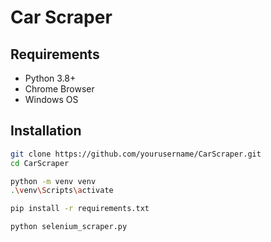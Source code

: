 # Car Scraper

## Requirements
- Python 3.8+
- Chrome Browser
- Windows OS

## Installation

```bash
git clone https://github.com/yourusername/CarScraper.git
cd CarScraper

python -m venv venv
.\venv\Scripts\activate

pip install -r requirements.txt

python selenium_scraper.py